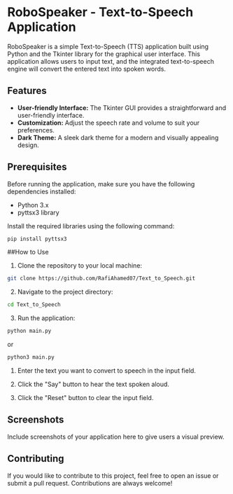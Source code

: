 # RoboSpeaker - Text-to-Speech Application

RoboSpeaker is a simple Text-to-Speech (TTS) application built using Python and the Tkinter library for the graphical user interface. This application allows users to input text, and the integrated text-to-speech engine will convert the entered text into spoken words.

## Features

- **User-friendly Interface:** The Tkinter GUI provides a straightforward and user-friendly interface.
- **Customization:** Adjust the speech rate and volume to suit your preferences.
- **Dark Theme:** A sleek dark theme for a modern and visually appealing design.

## Prerequisites

Before running the application, make sure you have the following dependencies installed:

- Python 3.x
- pyttsx3 library

Install the required libraries using the following command:

```bash
pip install pyttsx3
```
##How to Use
1. Clone the repository to your local machine:
```bash
git clone https://github.com/RafiAhamed07/Text_to_Speech.git
```
2. Navigate to the project directory:
```bash
cd Text_to_Speech
```
3. Run the application:
```bash
python main.py
```
or
```bash
python3 main.py
```
1. Enter the text you want to convert to speech in the input field.

2. Click the "Say" button to hear the text spoken aloud.

3. Click the "Reset" button to clear the input field.

## Screenshots
Include screenshots of your application here to give users a visual preview.

## Contributing
If you would like to contribute to this project, feel free to open an issue or submit a pull request. Contributions are always welcome!


